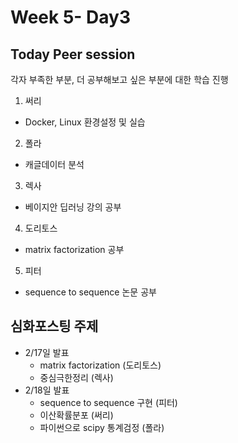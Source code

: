 ﻿# Week 5- Day3
## Today Peer session
각자 부족한 부분, 더 공부해보고 싶은 부분에 대한 학습 진행
1. 써리
- Docker, Linux 환경설정 및 실습
2. 폴라
- 캐글데이터 분석
3. 렉사
- 베이지안 딥러닝 강의 공부
4. 도리토스
- matrix factorization 공부
5. 피터
- sequence to sequence 논문 공부

## 심화포스팅 주제
- 2/17일 발표
	- matrix factorization (도리토스) 
	- 중심극한정리 (렉사) 
- 2/18일 발표
	- sequence to sequence 구현 (피터)
	- 이산확률분포 (써리)
	- 파이썬으로 scipy 통계검정 (폴라)
